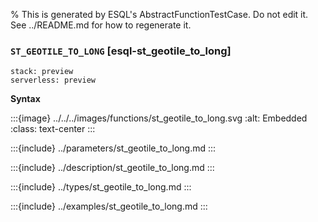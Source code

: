 % This is generated by ESQL's AbstractFunctionTestCase. Do not edit it. See ../README.md for how to regenerate it.

### `ST_GEOTILE_TO_LONG` [esql-st_geotile_to_long]
```{applies_to}
stack: preview
serverless: preview
```

**Syntax**

:::{image} ../../../images/functions/st_geotile_to_long.svg
:alt: Embedded
:class: text-center
:::


:::{include} ../parameters/st_geotile_to_long.md
:::

:::{include} ../description/st_geotile_to_long.md
:::

:::{include} ../types/st_geotile_to_long.md
:::

:::{include} ../examples/st_geotile_to_long.md
:::
